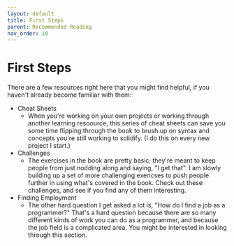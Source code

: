 ```yaml
---
layout: default
title: First Steps
parent: Recommended Reading
nav_order: 10
---
```


# First Steps

There are a few resources right here that you might find helpful, if you haven't already become familiar with them:

- Cheat Sheets
  - When you're working on your own projects or working through another learning resoource, this series of cheat sheets can save you some time flipping through the book to brush up on syntax and concepts you're still working to solidify. (I do this on every new project I start.)
- Challenges
  - The exercises in the book are pretty basic; they're meant to keep people from just nodding along and saying, "I get that". I am slowly building up a set of more challenging exericses to push people further in using what's covered in the book. Check out these challenges, and see if you find any of them interesting.
- Finding Employment
  - The other hard question I get asked a lot is, "How do I find a job as a programmer?" That's a hard question because there are so many different kinds of work you can do as a programmer, and because the job field is a complicated area. You might be interested in looking through this section.